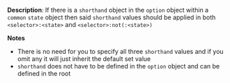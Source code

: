 __Description__: If there is a `shorthand` object in the `option` object within a `common` `state` object then said `shorthand` values should be applied in both `<selector>:<state>` and `<selector>:not(:<state>)`

__Notes__

+ There is no need for you to specify all three `shorthand` values and if you omit any it will just inherit the default set value
+ `shorthand` does not have to be defined in the `option` object and can be defined in the root
